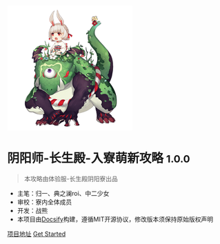 <!-- ![logo](_media/logo.png) -->
<img src="img/山兔.png" style="zoom:50%">

# 阴阳师-长生殿-入寮萌新攻略 <small>1.0.0</small>

> 本攻略由体验服-长生殿阴阳寮出品

- 主笔：归一、典之澜roi、中二少女
- 审校：寮内全体成员
- 开发：战熊
- 本项目由[Docsify](https://github.com/QingWei-Li/docsify/)构建，遵循MIT开源协议，修改版本须保持原始版权声明


[项目地址](https://github.com/yanzuo1992/onmyoji-strategy)
[Get Started](#前言)

